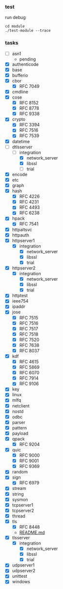 ### test

run debug
```
cd module
./test-module --trace
```

### tasks
- [ ] asn1
  - pending
- [x] authenticode
- [x] base
- [x] bufferio
- [x] cbor
  - [x] RFC 7049
- [x] cmdline
- [x] cose
  - [x] RFC 8152
  - [x] RFC 8778
  - [x] RFC 9338
- [x] crypto
  - [x] RFC 3394
  - [x] RFC 7516
  - [x] RFC 7539
- [x] datetime
- [ ] dtlsserver
  - [ ] integration
    - [x] network_server
    - [x] libssl
    - [ ] trial
- [x] encode
- [x] etc
- [x] graph
- [x] hash
  - [x] RFC 4226
  - [x] RFC 4231
  - [x] RFC 4493
  - [x] RFC 6238
- [x] hpack
  - [x] RFC 7541
- [x] httpaltsvc
- [x] httpauth
- [x] httpserver1
  - [x] integration
    - [x] network_server
    - [x] libssl
    - [x] trial
- [x] httpserver2
  - [x] integration
    - [x] network_server
    - [x] libssl
    - [x] trial
- [x] httptest
- [x] ieee754
- [x] ipaddr
- [x] jose
  - [x] RFC 7515
  - [x] RFC 7516
  - [x] RFC 7517
  - [x] RFC 7518
  - [x] RFC 7520
  - [x] RFC 7638
  - [x] RFC 8037
- [x] kdf
  - [x] RFC 4615
  - [x] RFC 5869
  - [x] RFC 6070
  - [x] RFC 7914
  - [x] RFC 9106
- [x] key
- [x] linux
- [x] mlfq
- [x] netclient
- [x] nostd
- [x] odbc
- [x] parser
- [x] pattern
- [x] payload
- [x] qpack
  - [x] RFC 9204
- [x] quic
  - [x] RFC 9000
  - [x] RFC 9001
  - [x] RFC 9369
- [x] random
- [x] sign
  - [x] RFC 6979
- [x] stream
- [x] string
- [x] sysmon
- [x] tcpserver1
- [x] tcpserver2
- [x] thread
- [x] tls
  - [x] RFC 8448
  - [README.md](tls/README.md)
- [x] tlsserver
  - [x] integration
    - [x] network_server
    - [x] libssl
    - [x] trial
- [x] udpserver1
- [x] udpserver2
- [x] unittest
- [x] windows
